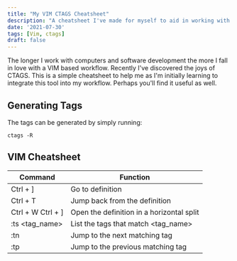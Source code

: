 ```yaml
---
title: "My VIM CTAGS Cheatsheet"
description: "A cheatsheet I've made for myself to aid in working with CTAGS in VIM."
date: '2021-07-30'
tags: [Vim, ctags]
draft: false
---
```


The longer I work with computers and software development the more I fall in love with a VIM based workflow. Recently I've discovered the joys of CTAGS. This is a simple cheatsheet to help me as I'm initially learning to integrate this tool into my workflow. Perhaps you'll find it useful as well.

## Generating Tags

The tags can be generated by simply running:

```
ctags -R
```

## VIM Cheatsheet

| Command | Function |
|-----|-----|
| Ctrl + ] | Go to definition |
| Ctrl + T | Jump back from the definition |
| Ctrl + W Ctrl + ] | Open the definition in a horizontal split |
| :ts <tag_name> | List the tags that match <tag_name> |
| :tn | Jump to the next matching tag |
| :tp | Jump to the previous matching tag |